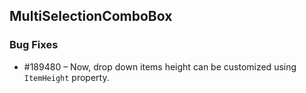 ## MultiSelectionComboBox

### Bug Fixes

* \#189480 – Now, drop down items height can be customized using `ItemHeight` property.